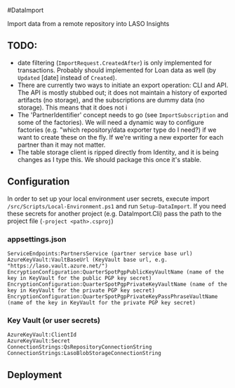 #DataImport

Import data from a remote repository into LASO Insights

## TODO:
* date filtering (`ImportRequest.CreatedAfter`) is only implemented for transactions. Probably should implemented for Loan data as well (by `Updated` [date] instead of `Created`).
* There are currently two ways to initiate an export operation: CLI and API. The API is mostly stubbed out; it does not maintain a history of exported artifacts (no storage), and the subscriptions are dummy data (no storage). This means that it does not i
* The 'PartnerIdentifier' concept needs to go (see `ImportSubscription` and some of the factories). We will need a dynamic way to configure factories (e.g. "which repository/data exporter type do I need?) if we want to create these on the fly. If we're writing a new exporter for each partner than it may not matter.
* The table storage client is ripped directly from Identity, and it is being changes as I type this. We should package this once it's stable.

## Configuration
In order to set up your local environment user secrets, execute import `/src/Scripts/Local-Environment.ps1` and run `Setup-DataImport`. If you need these secrets for another project (e.g. DataImport.Cli) pass the path to the project file (`-project <path>.csproj`)

### appsettings.json
```
ServiceEndpoints:PartnersService (partner service base url)
AzureKeyVault:VaultBaseUrl (KeyVault base url, e.g. "https://laso.vault.azure.net/")
EncryptionConfiguration:QuarterSpotPgpPublicKeyVaultName (name of the key in KeyVault for the public PGP key secret)
EncryptionConfiguration:QuarterSpotPgpPrivateKeyVaultName (name of the key in KeyVault for the private PGP key secret)
EncryptionConfiguration:QuarterSpotPgpPrivateKeyPassPhraseVaultName (name of the key in KeyVault for the private PGP key secret)
```

### Key Vault (or user secrets)
```
AzureKeyVault:ClientId
AzureKeyVault:Secret
ConnectionStrings:QsRepositoryConnectionString
ConnectionStrings:LasoBlobStorageConnectionString
```

## Deployment
